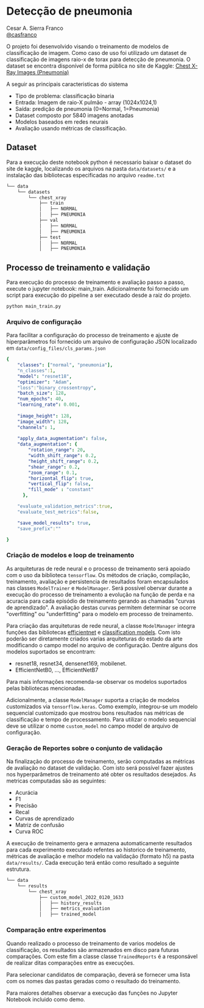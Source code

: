 # Detecção de pneumonia
Cesar A. Sierra Franco <br>
[@casfranco](https://twitter.com/casfranco)


O projeto foi desenvolvido visando o treinamento de modelos de classificação de imagem. Como caso de uso foi utilizado um dataset de classificação de imagens raio-x de torax para detecção de pneumonia. O dataset se encontra disponível de forma pública no site de Kaggle: [Chest X-Ray Images (Pneumonia)](https://www.kaggle.com/paultimothymooney/chest-xray-pneumonia)

A seguir as principais caracteristicas do sistema

- Tipo de problema: classificação binaria
- Entrada: Imagem de raio-X pulmão - array (1024x1024,1)
- Saída: predição de pneumonia (0=Normal, 1=Pneumonia)
- Dataset composto por 5840 imagens anotadas
- Modelos baseados em redes neurais
- Avaliação usando métricas de classificação.

## Dataset

Para a execução deste notebook python é necessario baixar o dataset do site de kaggle, localizando os arquivos na pasta `data/datasets/` e a instalação das bibliotecas especificadas no arquivo `readme.txt`

```bash
└── data
    └── datasets
        └── chest_xray
            ├── train
            │   ├── NORMAL
            │   ├── PNEUMONIA
            ├── val
            │   ├── NORMAL
            │   ├── PNEUMONIA
            ├── test
            │   ├── NORMAL
            │   ├── PNEUMONIA                    
```
## Processo de treinamento e validação

Para execução do processo de treinamento e avaliação passo a passo, execute o jupyter notebook: main_train. Adicionalmente foi fornecido um script para execução do pipeline a ser executado desde a raiz do projeto.

```bash
python main_train.py
```

### Arquivo de configuração
Para facilitar a configuração do processo de treinamento e ajuste de hiperparâmetros foi fornecido um arquivo de configuração JSON localizado em `data/config_files/cls_params.json`

```yaml
{
    "classes": ["normal", "pneumonia"],
    "n_classes":1,
    "model": "resnet18",
    "optimizer": "Adam",
    "loss":"binary_crossentropy",
    "batch_size": 128,
    "num_epochs": 40,
    "learning_rate": 0.001,
  
    "image_height": 128,
    "image_width": 128,
    "channels": 1,
  
    "apply_data_augmentation": false,
    "data_augmentation": {
        "rotation_range": 20,
        "width_shift_range": 0.2,
        "height_shift_range": 0.2,
        "shear_range": 0.2,
        "zoom_range": 0.1,
        "horizontal_flip": true,
        "vertical_flip": false,
        "fill_mode" : "constant"
      },

    "evaluate_validation_metrics":true,
    "evaluate_test_metrics":false,

    "save_model_results": true,
    "save_prefix":""

}
```

### Criação de modelos e loop de treinamento


As arquiteturas de rede neural e o processo de treinamento será apoiado com o uso da biblioteca `tensorflow`. Os métodos de criação, compilação, treinamento, avaliação e persistencia de resultados foram encapsulados nas classes `ModelTrainer` e `ModelManager`. Será possível obervar durante a execução do processo de treinamento a evolução na função de perda e na acuracia para cada episódio de treinamento gerando as chamadas "curvas de aprendizado". A avaliação destas curvas permitem determinar se ocorre "overfitting" ou "underfitting" para o modelo em processo de treinamento.<br>

Para criação das arquiteturas de rede neural, a classe `ModelManager` integra funções das bibliotecas [efficientnet](https://github.com/qubvel/efficientnet) e [classification models](https://github.com/qubvel/classification_models). Com isto poderão ser diretamente criados varias arquiteturas do estado da arte modificando o campo model no arquivo de configuração. Dentre alguns dos modelos suportados se encontram:

- resnet18, resnet34, densenet169, mobilenet.
- EfficientNetB0, ..., EfficientNetB7

Para mais informações recomenda-se observar os modelos suportados pelas bibliotecas mencionadas.<br>

Adicionalmente, a classe `ModelManager` suporta a criação de modelos customizados via `tensorflow.keras`. Como exemplo, integrou-se um modelo sequencial customizado que mostrou bons resultados nas métricas de classificação e tempo de processamento. Para utilizar o modelo sequencial deve se utilizar o nome `custom_model` no campo model de arquivo de configuração.

### Geração de Reportes sobre o conjunto de validação

Na finalização do processo de treinamento, serão computadas as métricas de avaliação no dataset de validação. Com isto será possível fazer ajustes nos hyperparâmetros de treinamento até obter os resultados desejados. As metricas computadas são as seguintes:
- Acurácia
- F1
- Precisão
- Recal
- Curvas de aprendizado
- Matriz de confusão
- Curva ROC

A execução de treinamento gera e armazena automaticamente resultados para cada experimento executado refentes ao historico de treinamento, métricas de avaliação e melhor modelo na validação (formato h5) na pasta `data/results/`. Cada execução terá então como resultado a seguinte estrutura. 

```bash
└── data
    └── results
        └── chest_xray
            ├── custom_model_2022_0120_1633
            │   ├── history_results
            │   ├── metrics_evaluation
            │   ├── trained_model                    
```

### Comparação entre experimentos
Quando realizado o processo de treinamento de varios modelos de classificação, os resultados são armazenados em disco para futuras comparações. Com este fim a classe classe `TrainedReports` é a responsável de realizar ditas comparações entre as execuções. <br>

Para selecionar candidatos de comparação, deverá se fornecer uma lista com os nomes das pastas geradas como o resultado do treinamento. 

Para maiores detalhes observar a execução das funções no Jupyter Notebook incluido como demo.
